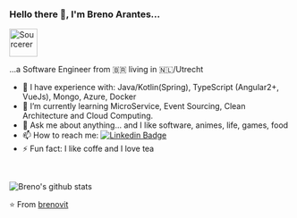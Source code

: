 ### Hello there 👋, I'm Breno Arantes...

<a href="https://sourcerer.io/brenovit"><img src="https://avatars0.githubusercontent.com/u/15836714?v=4" height="50px" width="50px" alt="Sourcerer"/></a>

...a Software Engineer from <span>&#x1f1e7;&#x1f1f7;</span> living in <span>&#127475;&#127473;</span>/Utrecht

- 🔭 I have experience with: Java/Kotlin(Spring), TypeScript (Angular2+, VueJs), Mongo, Azure, Docker
- 🌱 I’m currently learning MicroService, Event Sourcing, Clean Architecture and Cloud Computing.
- 💬 Ask me about anything... and I like software, animes, life, games, food
- 📫 How to reach me: [![Linkedin Badge](https://img.shields.io/badge/-Breno_Nunes-blue?style=flat-square&logo=Linkedin&logoColor=white&link=https://www.linkedin.com/in/breno-nunes/)](https://www.linkedin.com/in/breno-nunes/)
- ⚡ Fun fact: I like coffe and I love tea

<a href="https://sourcerer.io/brenovit"><img src="https://img.shields.io/badge/Java-263%20commits-orange.svg" alt=""></a>
<a href="https://sourcerer.io/brenovit"><img src="https://img.shields.io/badge/JavaScript-267%20commits-orange.svg" alt=""></a>
<a href="https://sourcerer.io/brenovit"><img src="https://img.shields.io/badge/Dart-7%20commits-orange.svg" alt=""></a>
<a href="https://sourcerer.io/brenovit"><img src="https://img.shields.io/badge/Ruby-18%20commits-orange.svg" alt=""></a>

![Breno's github stats](https://github-readme-stats.vercel.app/api?username=brenovit&show_icons=true&hide=["issues"])

⭐️ From [brenovit](https://github.com/[brenovit])

